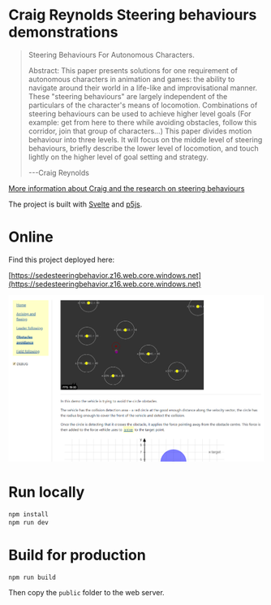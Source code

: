 # Craig Reynolds Steering behaviours demonstrations 
    
> Steering Behaviours For Autonomous Characters. 
>
> Abstract: This paper presents solutions for one requirement of autonomous characters in animation and games: the ability to navigate around their world in a life-like and improvisational manner. These "steering behaviours" are largely independent of the particulars of the character's means of locomotion. Combinations of steering behaviours can be used to achieve higher level goals (For example: get from here to there while avoiding obstacles, follow this corridor, join that group of characters...) This paper divides motion behaviour into three levels. It will focus on the middle level of steering behaviours, briefly describe the lower level of locomotion, and touch lightly on the higher level of goal setting and strategy.
>
> ---Craig Reynolds

[More information about Craig and the research on steering behaviours](http://www.red3d.com/cwr/)

The project is built with [Svelte](https://svelte.dev/) and [p5js](https://p5js.org/).

# Online

Find this project deployed here:

[https://sedesteeringbehavior.z16.web.core.windows.net](https://sedesteeringbehavior.z16.web.core.windows.net)

![screenshot](screenshot.png)

# Run locally

```
npm install
npm run dev
```

# Build for production

```
npm run build
```

Then copy the `public` folder to the web server.
